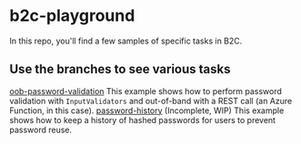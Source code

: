 # b2c-playground

In this repo, you'll find a few samples of specific tasks in B2C.

## Use the branches to see various tasks
[oob-password-validation](https://github.com/jpda/b2c-playground/tree/oob-password-validation)
This example shows how to perform password validation with `InputValidators` and out-of-band with a REST call (an Azure Function, in this case).
[password-history](https://github.com/jpda/b2c-playground/tree/password-history) (Incomplete, WIP) This example shows how to keep a history of hashed passwords for users to prevent password reuse.